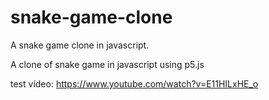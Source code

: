 # snake-game-clone
A snake game clone in javascript.

A clone of snake game in javascript using p5.js

test vídeo: https://www.youtube.com/watch?v=E11HILxHE_o
